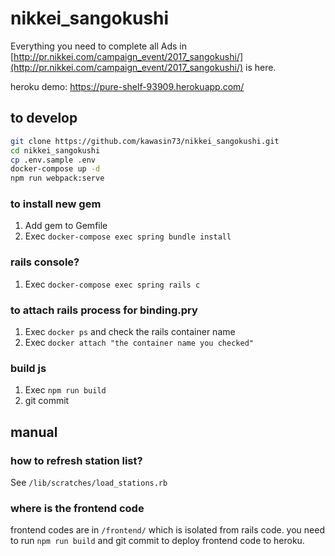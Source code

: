 # nikkei_sangokushi

Everything you need to complete all Ads in [http://pr.nikkei.com/campaign_event/2017_sangokushi/](http://pr.nikkei.com/campaign_event/2017_sangokushi/) is here.

heroku demo: https://pure-shelf-93909.herokuapp.com/

## to develop

```bash
git clone https://github.com/kawasin73/nikkei_sangokushi.git
cd nikkei_sangokushi
cp .env.sample .env
docker-compose up -d
npm run webpack:serve
```

### to install new gem

1. Add gem to Gemfile
2. Exec `docker-compose exec spring bundle install`

### rails console?

1. Exec `docker-compose exec spring rails c`

### to attach rails process for binding.pry

1. Exec `docker ps` and check the rails container name
2. Exec `docker attach "the container name you checked"`

### build js

1. Exec `npm run build`
2. git commit

## manual

### how to refresh station list?

See `/lib/scratches/load_stations.rb`

### where is the frontend code

frontend codes are in `/frontend/` which is isolated from rails code.
you need to run `npm run build` and git commit to deploy frontend code to heroku.
